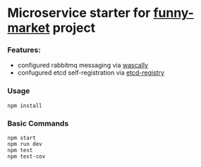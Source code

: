 # Microservice starter for [funny-market](https://github.com/byavv/funny-market) project

### Features: 
- configured rabbitmq messaging via [wascally](https://github.com/LeanKit-Labs/wascally)
- confugured etcd self-registration via [etcd-registry](https://github.com/mafintosh/etcd-registry)

### Usage

    npm install

### Basic Commands

    npm start
    npm run dev
    npm test
    npm test-cov